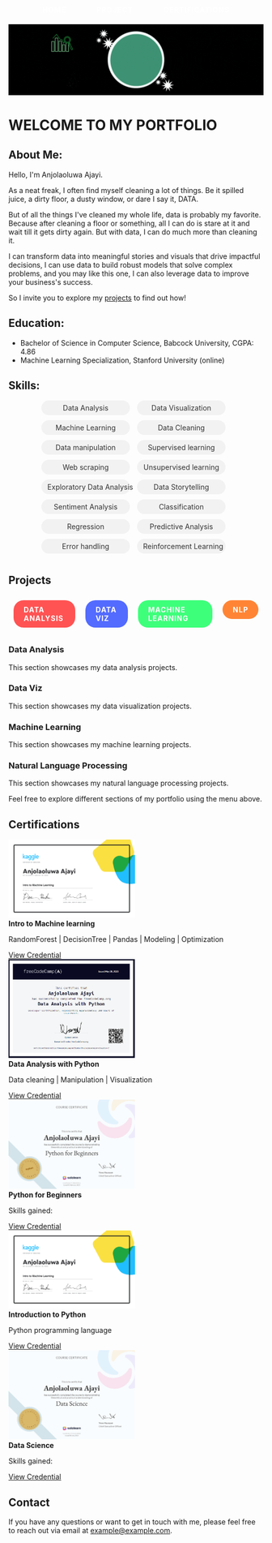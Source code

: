 <div class="menu-container" align="center">
  <div class="menu-item">
    <a href="#home" class="menu-button">Home</a>
  </div>
  <div class="menu-item">
    <a href="#project" class="menu-button">Project</a>
  </div>
  <div class="menu-item">
    <a href="#certifications" class="menu-button">Certifications</a>
  </div>  
</div>

<div align="center">
<img src= 'images/portfolio banner.gif'>
</div>
  
# WELCOME TO MY PORTFOLIO<a name="home"></a>
## About Me:
Hello, I'm Anjolaoluwa Ajayi.

As a neat freak, I often find myself cleaning a lot of things. Be it spilled juice, a dirty floor, a dusty window, or dare I say it, DATA. 

But of all the things I've cleaned my whole life, data is probably my favorite. Because after cleaning a floor or something, all I can do is stare at it and wait till it gets dirty again. But with data, I can do much more than cleaning it.

I can transform data into meaningful stories and visuals that drive impactful decisions, I can use data to build robust models that solve complex problems, and you may like this one, I can also leverage data to improve your business's success.

So I invite you to explore my [projects](#projects) to find out how!

## Education:
- Bachelor of Science in Computer Science, Babcock University, CGPA: 4.86
- Machine Learning Specialization, Stanford University (online)

## Skills:
<div class="skill-bubbles">
  <span class="skill-bubble">Data Analysis</span>
  <span class="skill-bubble">Data Visualization</span>
  <span class="skill-bubble">Machine Learning</span>
  <span class="skill-bubble">Data Cleaning</span>
  <span class="skill-bubble">Data manipulation</span>
  <span class="skill-bubble">Supervised learning</span>
  <span class="skill-bubble">Web scraping</span>
  <span class="skill-bubble">Unsupervised learning</span>
  <span class="skill-bubble">Exploratory Data Analysis</span>
  <span class="skill-bubble">Data Storytelling</span>
  <span class="skill-bubble">Sentiment Analysis</span>
  <span class="skill-bubble">Classification</span>
  <span class="skill-bubble">Regression</span>
  <span class="skill-bubble">Predictive Analysis</span>
  <span class="skill-bubble">Error handling</span>
  <span class="skill-bubble">Reinforcement Learning</span>
</div>


## Projects<a name="projects"></a>

<div class="menu-container">
  <div class="menu-item">
    <a href="#data-analysis" class="menu-button tag-red">Data Analysis</a>
  </div>
  <div class="menu-item">
    <a href="#data-viz" class="menu-button tag-blue">Data Viz</a>
  </div>
  <div class="menu-item">
    <a href="#ml" class="menu-button tag-green">Machine Learning</a>
  </div>
  <div class="menu-item">
    <a href="#nlp" class="menu-button tag-orange">NLP</a>
  </div>
</div>

### Data Analysis<a name="data-analysis"></a>

This section showcases my data analysis projects.

### Data Viz<a name="data-viz"></a>

This section showcases my data visualization projects.

### Machine Learning<a name="machine-learning"></a>

This section showcases my machine learning projects.

### Natural Language Processing<a name="nlp"></a>

This section showcases my natural language processing projects.

Feel free to explore different sections of my portfolio using the menu above.

## Certifications<a name="certifications"></a>

<div class="certification-container">
  <div class="certification-item">
    <div class="certificate-header">
      <img src="images/Anjolaoluwa Ajayi - Intro to Machine Learning.png" alt="Certification 1" width="250">
      <div class="certification-details">
        <strong>Intro to Machine learning</strong>
        <p>RandomForest | DecisionTree | Pandas | Modeling | Optimization</p>
      </div>
      <a href="https://www.kaggle.com/learn/certification/anjolaoluwaajayi/intro-to-machine-learning" target="_blank" class="show-button">View Credential</a>
    </div>
  </div>

  <div class="certification-item">
    <div class="certificate-header">
      <img src="images/Data Analysis Certificate.png" alt="Certification 2" width="250">
      <div class="certification-details">
        <strong>Data Analysis with Python</strong>
        <p>Data cleaning | Manipulation | Visualization</p>
      </div>
      <a href="https://freecodecamp.org/certification/lifewjola/data-analysis-with-python-v7" target="_blank" class="show-button">View Credential</a>
    </div>
  </div>

  <div class="certification-item">
    <div class="certificate-header">
      <img src="images/cert-CT-ONE9UVL6.png" alt="Certification 3" width="250">
      <div class="certification-details">
        <strong>Python for Beginners</strong>
        <p>Skills gained:</p>
      </div>
      <a href="https://www.sololearn.com/Certificate/CT-ONE9UVL6/png" target="_blank" class="show-button">View Credential</a>
    </div>
  </div>

  <div class="certification-item">
    <div class="certificate-header">
      <img src="images/Anjolaoluwa Ajayi - Intro to Machine Learning.png" alt="Certification 1" width="250">
      <div class="certification-details">
        <strong>Introduction to Python</strong>
        <p>Python programming language</p>
      </div>
      <a href="https://www.kaggle.com/learn/certification/anjolaoluwaajayi/intro-to-machine-learning" target="_blank" class="show-button">View Credential</a>
    </div>
  </div>

  <div class="certification-item">
    <div class="certificate-header">
      <img src="images/cert-CT-NJ1O1WAK.png" alt="Certification 5" width="250">
      <div class="certification-details">
        <strong>Data Science</strong>
        <p>Skills gained:</p>
      </div>
      <a href="https://www.sololearn.com/certificates/CT-NJ1O1WAK" target="_blank" class="show-button">View Credential</a>
    </div>
  </div>
</div>


## Contact

If you have any questions or want to get in touch with me, please feel free to reach out via email at example@example.com.

<style>
.menu-container {
  display: flex;
  justify-content: center;
}

.menu-item {
  margin: 10px;
}

.menu-container {
  display: flex;
  justify-content: center;
}

.menu-item {
  margin: 10px;
}

.menu-button {
  display: inline-block;
  padding: 10px 20px;
  border-radius: 20px;
  text-decoration: none;
  color: #fff;
  font-weight: bold;
  text-transform: uppercase;
  font-size: 14px;
  letter-spacing: 1px;
  transition: background-color 0.3s ease;
}

.tag-red {
  background-color: #FF5353;
}

.tag-blue {
  background-color: #536BFF;
}

.tag-green {
  background-color: #3EFF7A;
}

.tag-orange {
  background-color: #FF8535;
}

.menu-button:hover {
  opacity: 0.8;
}
  
.skill-bubbles {
  text-align: center;
}

.skill-bubble {
  display: inline-block;
  background-color: #f2f2f2;
  color: #333;
  padding: 6px 12px;
  border-radius: 20px;
  margin-right: 10px;
  margin-bottom: 10px;
  white-space: nowrap;
  width: 30%; 

.full-width-image {
  width: 100%;
}
  
.certification-container {
  display: flex;
  flex-wrap: wrap;
  justify-content: center;
}

.certification-item {
  flex-basis: 33.33%;
  padding: 10px;
  box-sizing: border-box;
}

.certificate-header {
  text-align: center;
}

.certification-image {
  max-width: 100%;
  height: auto;
}

.certification-details {
  margin-top: 10px;
  text-align: center;
}

.certification-details p {
  margin-top: 5px;
  margin-bottom: 5px;
}

.credential-link {
  margin-top: 10px;
}

.credential-link a {
  display: inline-block;
  background-color: #f2f2f2;
  color: #333;
  padding: 6px 12px;
  border-radius: 4px;
  text-decoration: none;
} 
</style>
